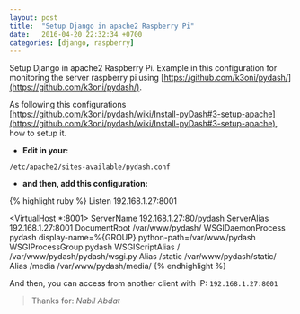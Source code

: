 ```yaml
---
layout: post
title:  "Setup Django in apache2 Raspberry Pi"
date:   2016-04-20 22:32:34 +0700
categories: [django, raspberry]
---
```


Setup Django in apache2 Raspberry Pi. Example in this configuration for monitoring the server raspberry pi using [https://github.com/k3oni/pydash/](https://github.com/k3oni/pydash/).

As following this configurations [https://github.com/k3oni/pydash/wiki/Install-pyDash#3-setup-apache](https://github.com/k3oni/pydash/wiki/Install-pyDash#3-setup-apache), how to setup it.

* **Edit in your:**

```shell
/etc/apache2/sites-available/pydash.conf
```

* **and then, add this configuration:**

{% highlight ruby %}
Listen 192.168.1.27:8001

<VirtualHost *:8001>
    ServerName 192.168.1.27:80/pydash
    ServerAlias 192.168.1.27:8001
    DocumentRoot /var/www/pydash/
    WSGIDaemonProcess pydash display-name=%{GROUP} python-path=/var/www/pydash
    WSGIProcessGroup pydash
    WSGIScriptAlias / /var/www/pydash/pydash/wsgi.py
    Alias /static /var/www/pydash/static/
    Alias /media /var/www/pydash/media/
</VirtualHost>
{% endhighlight %}

And then, you can access from another client with IP: `192.168.1.27:8001`

> Thanks for: _Nabil Abdat_